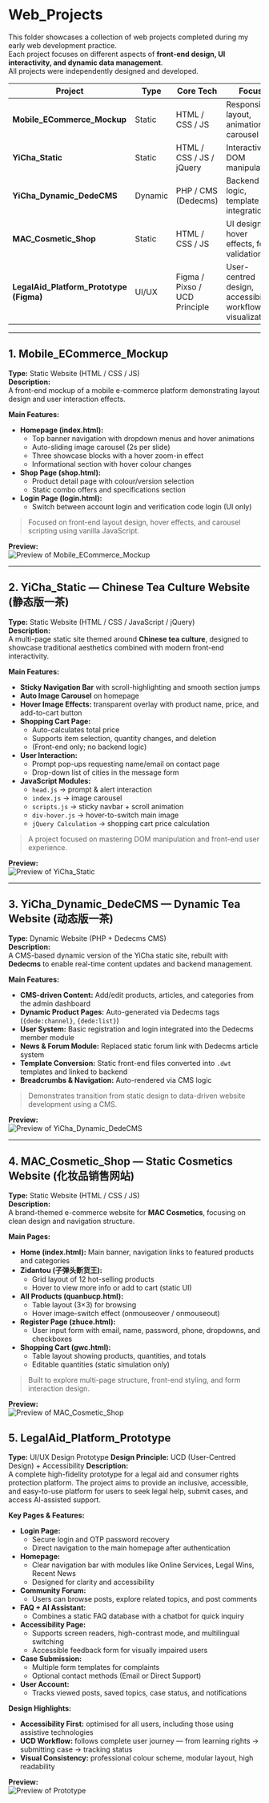 # Web_Projects

This folder showcases a collection of web projects completed during my early web development practice.  
Each project focuses on different aspects of **front-end design, UI interactivity, and dynamic data management**.  
All projects were independently designed and developed.

| Project | Type | Core Tech | Focus |
|----------|-------|-----------|--------|
| **Mobile_ECommerce_Mockup** | Static | HTML / CSS / JS | Responsive layout, animation, carousel |
| **YiCha_Static** | Static | HTML / CSS / JS / jQuery | Interactivity, DOM manipulation |
| **YiCha_Dynamic_DedeCMS** | Dynamic | PHP / CMS (Dedecms) | Backend logic, template integration |
| **MAC_Cosmetic_Shop** | Static | HTML / CSS / JS | UI design, hover effects, form validation |
| **LegalAid_Platform_Prototype (Figma)** | UI/UX | Figma / Pixso / UCD Principle | User-centred design, accessibility, workflow visualization |
---

## 1. Mobile_ECommerce_Mockup

**Type:** Static Website (HTML / CSS / JS)  
**Description:**  
A front-end mockup of a mobile e-commerce platform demonstrating layout design and user interaction effects.  

**Main Features:**
- **Homepage (index.html):**  
  - Top banner navigation with dropdown menus and hover animations  
  - Auto-sliding image carousel (2s per slide)  
  - Three showcase blocks with a hover zoom-in effect  
  - Informational section with hover colour changes  
- **Shop Page (shop.html):**  
  - Product detail page with colour/version selection  
  - Static combo offers and specifications section  
- **Login Page (login.html):**  
  - Switch between account login and verification code login (UI only)

> Focused on front-end layout design, hover effects, and carousel scripting using vanilla JavaScript.

**Preview:**  
![Preview of Mobile_ECommerce_Mockup](./preview/mobile_preview.png)

---

## 2. YiCha_Static — Chinese Tea Culture Website (静态版一茶)

**Type:** Static Website (HTML / CSS / JavaScript / jQuery)  
**Description:**  
A multi-page static site themed around **Chinese tea culture**, designed to showcase traditional aesthetics combined with modern front-end interactivity.  

**Main Features:**
- **Sticky Navigation Bar** with scroll-highlighting and smooth section jumps  
- **Auto Image Carousel** on homepage  
- **Hover Image Effects:** transparent overlay with product name, price, and add-to-cart button  
- **Shopping Cart Page:**  
  - Auto-calculates total price  
  - Supports item selection, quantity changes, and deletion  
  - (Front-end only; no backend logic)  
- **User Interaction:**  
  - Prompt pop-ups requesting name/email on contact page  
  - Drop-down list of cities in the message form  
- **JavaScript Modules:**
  - `head.js` → prompt & alert interaction  
  - `index.js` → image carousel  
  - `scripts.js` → sticky navbar + scroll animation  
  - `div-hover.js` → hover-to-switch main image  
  - `jQuery Calculation` → shopping cart price calculation  

>  A project focused on mastering DOM manipulation and front-end user experience.

**Preview:**  
![Preview of YiCha_Static](./preview/yichaj_preview.png)

---

## 3. YiCha_Dynamic_DedeCMS — Dynamic Tea Website (动态版一茶)

**Type:** Dynamic Website (PHP + Dedecms CMS)  
**Description:**  
A CMS-based dynamic version of the YiCha static site, rebuilt with **Dedecms** to enable real-time content updates and backend management.  

**Main Features:**
- **CMS-driven Content:** Add/edit products, articles, and categories from the admin dashboard  
- **Dynamic Product Pages:** Auto-generated via Dedecms tags (`{dede:channel}`, `{dede:list}`)  
- **User System:** Basic registration and login integrated into the Dedecms member module  
- **News & Forum Module:** Replaced static forum link with Dedecms article system  
- **Template Conversion:** Static front-end files converted into `.dwt` templates and linked to backend  
- **Breadcrumbs & Navigation:** Auto-rendered via CMS logic  

> Demonstrates transition from static design to data-driven website development using a CMS.

**Preview:**  
![Preview of YiCha_Dynamic_DedeCMS](./preview/yichad_preview.png)

---

## 4. MAC_Cosmetic_Shop — Static Cosmetics Website (化妆品销售网站)

**Type:** Static Website (HTML / CSS / JS)  
**Description:**  
A brand-themed e-commerce website for **MAC Cosmetics**, focusing on clean design and navigation structure.  

**Main Pages:**
- **Home (index.html):** Main banner, navigation links to featured products and categories  
- **Zidantou (子弹头断货王):**  
  - Grid layout of 12 hot-selling products  
  - Hover to view more info or add to cart (static UI)  
- **All Products (quanbucp.html):**  
  - Table layout (3×3) for browsing  
  - Hover image-switch effect (onmouseover / onmouseout)  
- **Register Page (zhuce.html):**  
  - User input form with email, name, password, phone, dropdowns, and checkboxes  
- **Shopping Cart (gwc.html):**  
  - Table layout showing products, quantities, and totals  
  - Editable quantities (static simulation only)

> Built to explore multi-page structure, front-end styling, and form interaction design.

**Preview:**  
![Preview of MAC_Cosmetic_Shop](./preview/MAC_preview.png)


## 5. LegalAid_Platform_Prototype

**Type:** UI/UX Design Prototype
**Design Principle:** UCD (User-Centred Design) + Accessibility
**Description:**  
A complete high-fidelity prototype for a legal aid and consumer rights protection platform.
The project aims to provide an inclusive, accessible, and easy-to-use platform for users to seek legal help, submit cases, and access AI-assisted support.

**Key Pages & Features:**
- **Login Page:**
  - Secure login and OTP password recovery
  - Direct navigation to the main homepage after authentication
- **Homepage:**  
  - Clear navigation bar with modules like Online Services, Legal Wins, Recent News
  - Designed for clarity and accessibility
- **Community Forum:**  
  - Users can browse posts, explore related topics, and post comments
- **FAQ + AI Assistant:**  
  - Combines a static FAQ database with a chatbot for quick inquiry
- **Accessibility Page:**  
  - Supports screen readers, high-contrast mode, and multilingual switching
  - Accessible feedback form for visually impaired users
- **Case Submission:**  
  - Multiple form templates for complaints
  - Optional contact methods (Email or Direct Support)
- **User Account:**  
  - Tracks viewed posts, saved topics, case status, and notifications


**Design Highlights:**
- **Accessibility First:** optimised for all users, including those using assistive technologies
- **UCD Workflow:** follows complete user journey — from learning rights → submitting case → tracking status
- **Visual Consistency:** professional colour scheme, modular layout, high readability
  


**Preview:**  
![Preview of Prototype](./preview/Prototype_preview.png)



